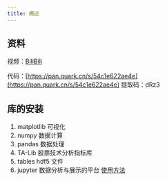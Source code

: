 ```yaml
---
title: 概述
---
```


## 资料

视频：[BiliBili](https://www.bilibili.com/video/BV1xt411v7z9/)

代码：[https://pan.quark.cn/s/54c1e622ae4e](https://pan.quark.cn/s/54c1e622ae4e) 提取码：dRz3

## 库的安装

1. matplotlib 可视化
2. numpy 数据计算
3. pandas 数据处理
4. TA-Lib 股票技术分析指标库
5. tables hdf5 文件
6. jupyter 数据分析与展示的平台 [使用方法](/python/tools.html#jupyter)
